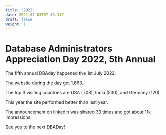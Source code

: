 ```yaml
---
title: "2022"
date: 2021-07-03T07:13:31Z
draft: false
weight: 1
---
```

# Database Administrators Appreciation Day 2022, 5th Annual
The fifth annual DBAday happened the 1st July 2022.

The website during the day got 1,663.

The top 3 visiting countries are USA (708), India (530),  and Germany (120).

This year the site performed better than last year. 

The announcement on [linkedin](https://www.linkedin.com/posts/federicocampoli_dba-dbaday-databaseadministration-activity-6948502096233025536-748w)  was shared 33 times and got about 11k impressions. 


See you to the next DBADay!



